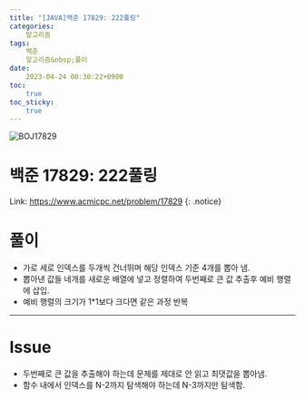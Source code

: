 ```yaml
---
title: "[JAVA]백준 17829: 222풀링"
categories:
    알고리즘
tags:
    백준
    알고리즘&nbsp;풀이
date:
    2023-04-24 00:30:22+0900
toc:
    true
toc_sticky:
    true
---
```

![BOJ17829](https://user-images.githubusercontent.com/77597885/233847663-26a4ff49-5115-45ce-b32a-cbb453928b1b.png)



# 백준 17829: 222풀링
Link: <https://www.acmicpc.net/problem/17829>
{: .notice}


# 풀이
* 가로 세로 인덱스를 두개씩 건너뛰며 해당 인덱스 기준 4개를 뽑아 냄.
* 뽑아낸 값들 네개를 새로운 배열에 넣고 정렬하여 두번째로 큰 값 추출후 예비 행렬에 삽입.
* 예비 행렬의 크기가 1*1보다 크다면 같은 과정 반복  

<script src="https://gist.github.com/cuzzzu1318/ce0818880fa3db58d523f683f3dd7f65.js"></script>
***

# Issue

* 두번째로 큰 값을 추출해야 하는데 문제를 제대로 안 읽고 최댓값을 뽑아냄. 
* 함수 내에서 인덱스를 N-2까지 탐색해야 하는데 N-3까지만 탐색함.